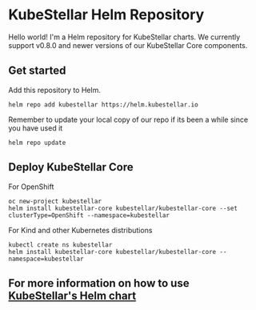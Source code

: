 # KubeStellar Helm Repository

Hello world!  I'm a Helm repository for KubeStellar charts.  We currently support v0.8.0 and newer versions of our KubeStellar Core components.

## Get started

Add this repository to Helm.

```
helm repo add kubestellar https://helm.kubestellar.io
```

Remember to update your local copy of our repo if its been a while since you have used it
```
helm repo update
```

## Deploy KubeStellar Core

For OpenShift
```
oc new-project kubestellar
helm install kubestellar-core kubestellar/kubestellar-core --set clusterType=OpenShift --namespace=kubestellar
```

For Kind and other Kubernetes distributions
```
kubectl create ns kubestellar
helm install kubestellar-core kubestellar/kubestellar-core --namespace=kubestellar
```

## For more information on how to use [KubeStellar's Helm chart](https://github.com/kubestellar/kubestellar/tree/main/core-helm-chart)
